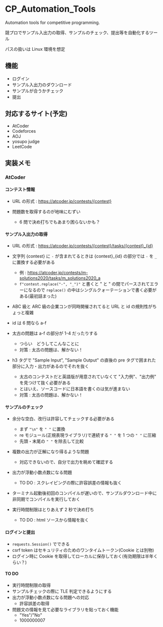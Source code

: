 # CP_Automation_Tools
Automation tools for competitive programming. 

競プロでサンプル入出力の取得、サンプルのチェック、提出等を自動化するツール

パスの扱いは Linux 環境を想定

## 機能

- ログイン
- サンプル入出力のダウンロード
- サンプルが合うかチェック
- 提出

## 対応するサイト(予定)

- AtCoder
- Codeforces
- AOJ
- yosupo judge
- LeetCode

## 実装メモ

### AtCoder

#### コンテスト情報

- URL の形式 : https://atcoder.jp/contests/{contest}

- 問題数を取得するのが地味にむずい
  - 6 問で決め打ちでもあまり困らないかも？

#### サンプル入出力の取得

- URL の形式 : https://atcoder.jp/contests/{contest}/tasks/{contest}_{id}

- 文字列 {contest} に ```-``` が含まれてるときは {contest}_{id} の部分では ```-``` を ```_``` に置換する必要がある
  - 例 : https://atcoder.jp/contests/m-solutions2020/tasks/m_solutions2020_a
  - ```f"contest.replace("-", "_")"``` と書くと " と " の間でパースされてエラーになるので ```replace()``` の中はシングルクォーテーションで書く必要がある(最初詰まった)

- ABC 級と ARC 級の企業コンが同時開催されてると URL と id の規則性がちょっと複雑

- id は 6 問なら a-f

- 太古の問題は a-f の部分が 1-4 だったりする
  - つらい　どうしてこんなことに
  - 対策 : 太古の問題は、解かない！

- h3 タグで "Sample Input", "Sample Output" の直後の pre タグで囲まれた部分に入力・出力があるのでそれを抜く
  - 太古のコンテストだと英語版が用意されていなくて "入力例"、"出力例" を見つけて抜く必要がある
  - とはいえ、ソースコードに日本語を書くのは気が進まない
  - 対策 : 太古の問題は、解かない！

#### サンプルのチェック

- 余分な空白、改行は許容してチェックする必要がある
  - まず ```"\n"``` を ```" "``` に置換
  - re モジュール(正規表現ライブラリ)で連続する ```" "``` を 1 つの ```" "``` に圧縮
  - 先頭・末尾の ```" "``` を除去して比較

- 複数の出力が正解になり得るような問題
  - 対応できないので、自分で出力を眺めて確認する

- 出力が浮動小数点数になる問題
  - TO DO : スクレイピングの際に許容誤差の情報も抜く

- ターミナル起動後初回のコンパイルが遅いので、サンプルダウンロード中に非同期でコンパイルを実行しておく
- 実行時間制限はとりあえず 2 秒で決め打ち
  - TO DO : html ソースから情報を抜く

#### ログインと提出

- ```requests.Session()``` でできる
- csrf token はセキュリティのためのワンタイムトークン(Cookie とは別物)
- ログイン時に Cookie を取得してローカルに保存しておく(有効期限は半年くらい？)

#### TO DO

- 実行時間制限の取得
- サンプルチェックの際に TLE 判定できるようにする
- 出力が浮動小数点数になる問題への対応
  - 許容誤差の取得
- 問題文の情報を見て必要なライブラリを貼っておく機能
  - "Yes"/"No"
  - 1000000007